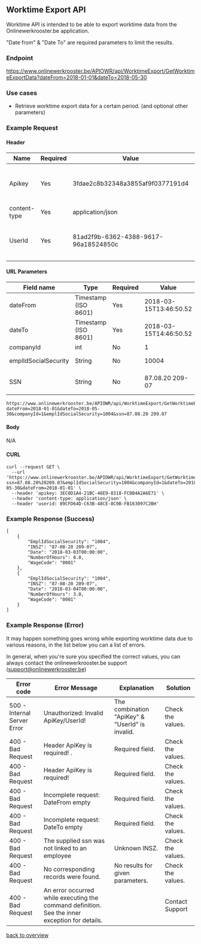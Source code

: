 ## Worktime Export API

Worktime API is intended to be able to export worktime data from the Onlinewerkrooster.be application. 

"Date from" & "Date To" are required parameters to limit the results.

### Endpoint

https://www.onlinewerkrooster.be/APIOWR/api/WorktimeExport/GetWorktimeExportData?dateFrom=2018-01-01&dateTo=2018-05-30

### Use cases

- Retrieve worktime export data for a certain period. (and optional other parameters)

### Example Request

#### Header

| Name         | Required | Value                                | Remarks                                                      |
| ------------ | -------- | ------------------------------------ | ------------------------------------------------------------ |
| Apikey       | Yes      | 3fdae2c8b32348a3855af9f0377191d4     | Unique ID to identify the source to query data. (provided by onlinewerkrooster.be team) |
| content-type | Yes      | application/json                     | JSON data                                                    |
| UserId       | Yes      | 81ad2f9b-6362-4388-9617-96a18524850c | Unique ID to identify the requester. (provided by the onlinewerkrooster.be team) |

#### URL Parameters

| Field name           | Type                 | Required | Value                  | Remarks                    |
| -------------------- | -------------------- | -------- | ---------------------- | -------------------------- |
| dateFrom             | Timestamp (ISO 8601) | Yes      | 2018-03-15T13:46:50.52 | Start Date/Time of period  |
| dateTo               | Timestamp (ISO 8601) | Yes      | 2018-03-15T14:46:50.52 | End Date/Time of period    |
| companyId            | int                  | No       | 1                      |                            |
| emplIdSocialSecurity | String               | No       | 10004                  | Employee Number            |
| SSN                  | String               | No       | 87.08.20 209-07        | National Identifier (INSZ) |

```
https://www.onlinewerkrooster.be/APIOWR/api/WorktimeExport/GetWorktimeExportData?dateFrom=2018-01-01&dateTo=2018-05-30&companyId=1&emplIdSocialSecurity=1004&ssn=87.08.20 209.07
```

#### Body

N/A

#### CURL
```
curl --request GET \
  --url 'https://www.onlinewerkrooster.be/APIOWR/api/WorktimeExport/GetWorktimeExportData?ssn=87.08.20%20209.07&emplIdSocialSecurity=1004&companyId=1&dateTo=2018-05-30&dateFrom=2018-01-01' \
  --header 'apikey: 3EC0D1A4-21BC-46E9-8318-FC0B4A2A6E71' \
  --header 'content-type: application/json' \
  --header 'userid: 89CFD64D-C63B-48CE-8C0B-FB163097C2BH'
```

### Example Response (Success)

```
[
	{
		"EmplIdSocialSecurity": "1004",
		"INSZ": "87-08-20 209-07",
		"Date": "2018-03-03T00:00:00",
		"NumberOfHours": 8.0,
		"WageCode": "0001"
	},
	{
		"EmplIdSocialSecurity": "1004",
		"INSZ": "87-08-20 209-07",
		"Date": "2018-03-04T00:00:00",
		"NumberOfHours": 3.0,
		"WageCode": "0001"
	}
]
```



### Example Response (Error)

It may happen something goes wrong while exporting worktime data due to various reasons, in the list below you can a list of errors.

In general, when you're sure you specified the correct values, you can always contact the onlinewerkrooster.be support (support@onlinewerkrooster.be)

| Error code                  | Error Message                                                | Explanation                                     | Solution          |
| --------------------------- | ------------------------------------------------------------ | ----------------------------------------------- | ----------------- |
| 500 - Internal Server Error | Unauthorized: Invalid ApiKey/UserId!                         | The combination "ApiKey" & "UserId" is invalid. | Check the values. |
| 400 - Bad Request           | Header ApiKey is required!          .                        | Required field.                                 | Check the values. |
| 400 - Bad Request           | Header ApiKey is required!                                   | Required field.                                 | Check the values. |
| 400 - Bad Request           | Incomplete request: DateFrom empty                           | Required field.                                 | Check the values. |
| 400 - Bad Request           | Incomplete request: DateTo empty                             | Required field.                                 | Check the values. |
| 400 - Bad Request           | The supplied ssn was not linked to an employee               | Unknown INSZ.                                   | Check the values. |
| 400 - Bad Request           | No corresponding records were found.                         | No results for given parameters.                | Check the values. |
| 400 - Bad Request           | An error occurred while executing the command definition. See the inner exception for details. |                                                 | Contact Support   |

[back to overview](OnlineWerkroosterAPI.md)
